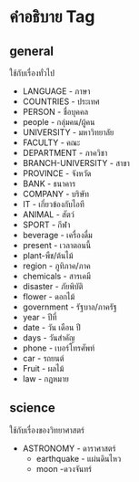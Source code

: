 # คำอธิบาย Tag

## general

ใช้กับเรื่องทั่วไป

+ LANGUAGE - ภาษา
+ COUNTRIES - ประเทศ
+ PERSON - ชื่อบุคคล
+ people - กลุ่มคน/ผู้คน
+ UNIVERSITY - มหาวิทยาลัย
+ FACULTY - คณะ
+ DEPARTMENT - ภาควิชา
+ BRANCH-UNIVERSITY - สาขา
+ PROVINCE - จังหวัด
+ BANK - ธนาคาร
+ COMPANY - บริษัท
+ IT - เกี่ยวข้องกับไอที
+ ANIMAL - สัตว์
+ SPORT - กีฬา
+ beverage - เครื่องดื่ม
+ present - เวลาตอนนี้
+ plant-พืช/ต้นไม้
+ region - ภูทิภาค/ภาค
+ chemicals - สารเคมี
+ disaster - ภัยพิบัติ
+ flower - ดอกไม้
+ government - รัฐบาล/ภาครัฐ
+ year - ปีที่
+ date - วัน เดือน ปี
+ days - วันสำคัญ
+ phone - เบอร์โทรศัพท์
+ car - รถยนต์
+ Fruit - ผลไม้
+ law - กฎหมาย

## science

ใช้กับเรื่องของวิทยาศาสตร์

- ASTRONOMY - ดาราศาสตร์
  - earthquake - แผ่นดินไหว
  - moon -ดวงจันทร์